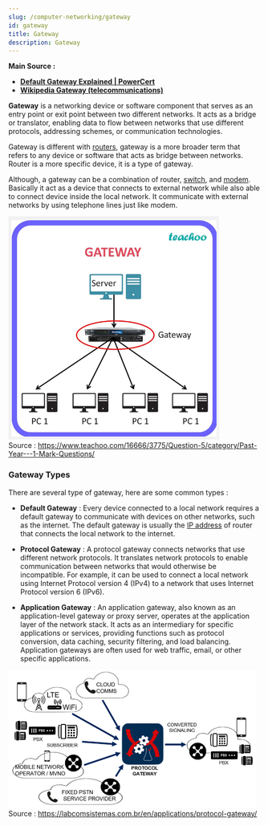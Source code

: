 ```yaml
---
slug: /computer-networking/gateway
id: gateway
title: Gateway
description: Gateway
---
```


**Main Source :**

- **[Default Gateway Explained | PowerCert](https://youtu.be/pCcJFdYNamc)**
- **[Wikipedia Gateway (telecommunications)](<https://en.wikipedia.org/wiki/Gateway_(telecommunications)>)**

**Gateway** is a networking device or software component that serves as an entry point or exit point between two different networks. It acts as a bridge or translator, enabling data to flow between networks that use different protocols, addressing schemes, or communication technologies.

Gateway is different with [routers](/computer-networking/router), gateway is a more broader term that refers to any device or software that acts as bridge between networks. Router is a more specific device, it is a type of gateway.

Although, a gateway can be a combination of router, [switch](/computer-networking/switch), and [modem](/computer-networking/modem). Basically it act as a device that connects to external network while also able to connect device inside the local network. It communicate with external networks by using telephone lines just like modem.

![4 Computer are connected to router as gateway that connects to server](./gateway-example.png)  
Source : https://www.teachoo.com/16666/3775/Question-5/category/Past-Year---1-Mark-Questions/

### Gateway Types

There are several type of gateway, here are some common types :

- **Default Gateway** : Every device connected to a local network requires a default gateway to communicate with devices on other networks, such as the internet. The default gateway is usually the [IP address](/computer-networking/ip-address) of router that connects the local network to the internet.

- **Protocol Gateway** : A protocol gateway connects networks that use different network protocols. It translates network protocols to enable communication between networks that would otherwise be incompatible. For example, it can be used to connect a local network using Internet Protocol version 4 (IPv4) to a network that uses Internet Protocol version 6 (IPv6).

- **Application Gateway** : An application gateway, also known as an application-level gateway or proxy server, operates at the application layer of the network stack. It acts as an intermediary for specific applications or services, providing functions such as protocol conversion, data caching, security filtering, and load balancing. Application gateways are often used for web traffic, email, or other specific applications.

![Protocol gateway](./protocol-gateway.png)  
Source : https://labcomsistemas.com.br/en/applications/protocol-gateway/
